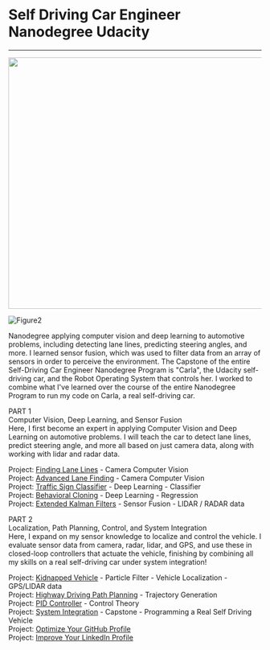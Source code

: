 # Self Driving Car Engineer Nanodegree Udacity  
---

<p align="center">
<img width="700" height="500" src="https://github.com/udacity/self-driving-car/blob/master/images/car.jpeg"</p>    

![Figure2](https://github.com/silverwhere/Self-Driving-Car-Nanodegree---Udacity/blob/main/partnerships.jpg)  
  
Nanodegree applying computer vision and deep learning to automotive problems, including detecting lane lines, predicting steering angles, and more. I learned sensor fusion, which was used to filter data from an array of sensors in order to perceive the environment. The Capstone of the entire Self-Driving Car Engineer Nanodegree Program is "Carla", the Udacity self-driving car, and the Robot Operating System that controls her. I worked to combine what I've learned over the course of the entire Nanodegree Program to run my code on Carla, a real self-driving car.  
    
PART 1  
Computer Vision, Deep Learning, and Sensor Fusion  
Here, I first become an expert in applying Computer Vision and Deep Learning on automotive problems. I will teach the car to detect lane lines, predict steering angle, and more all based on just camera data, along with working with lidar and radar data.  

Project: [Finding Lane Lines](https://github.com/silverwhere/Self-Driving-Car-Nanodegree---Udacity/tree/main/Project%201%20-%20Finding%20Lane%20Lines) - Camera Computer Vision   
Project: [Advanced Lane Finding](https://github.com/silverwhere/Self-Driving-Car-Nanodegree---Udacity/tree/main/Project%202%20-%20Advanced%20Lane%20Finding) - Camera Computer Vision      
Project: [Traffic Sign Classifier](https://github.com/silverwhere/Self-Driving-Car-Nanodegree---Udacity/tree/main/Project%203%20-%20Traffic%20Sign%20Classifier)  - Deep Learning - Classifier        
Project: [Behavioral Cloning](https://github.com/silverwhere/Self-Driving-Car-Nanodegree---Udacity/tree/main/Project%204%20-%20Behavioural%20Cloning)  - Deep Learning - Regression    
Project: [Extended Kalman Filters](https://github.com/silverwhere/Self-Driving-Car-Nanodegree---Udacity/tree/main/Project%205%20-%20Extended%20Kalman%20Filter)  - Sensor Fusion - LIDAR / RADAR data    
  
PART 2  
Localization, Path Planning, Control, and System Integration  
Here, I expand on my sensor knowledge to localize and control the vehicle. I evaluate sensor data from camera, radar, lidar, and GPS, and use these in closed-loop controllers that actuate the vehicle, finishing by combining all my skills on a real self-driving car under system integration!

Project: [Kidnapped Vehicle](https://github.com/silverwhere/Self-Driving-Car-Nanodegree---Udacity/tree/main/Project%206%20-%20Kidnapped%20Vehicle%20-%20Particle%20Filter)  - Particle Filter - Vehicle Localization - GPS/LIDAR data   
Project: [Highway Driving Path Planning](https://github.com/silverwhere/Self-Driving-Car-Nanodegree---Udacity/tree/main/Project%207%20-%20Highway%20Driving%20Path%20Planning) - Trajectory Generation  
Project: [PID Controller](https://github.com/silverwhere/Self-Driving-Car-Nanodegree---Udacity/tree/main/Project%208%20-%20PID%20Controller) - Control Theory  
Project: [System Integration](https://github.com/silverwhere/Self-Driving-Car-Nanodegree---Udacity/tree/main/Project%209%20-%20Program%20a%20Self%20Driving%20Vehicle%20-%20CAPSTONE%20-%20System%20Integration) - Capstone - Programming a Real Self Driving Vehicle    
Project: [Optimize Your GitHub Profile](http://www.github.com/silverwhere)  
Project: [Improve Your LinkedIn Profile](http://www.linkedin.com/in/ianwhittal/)    

